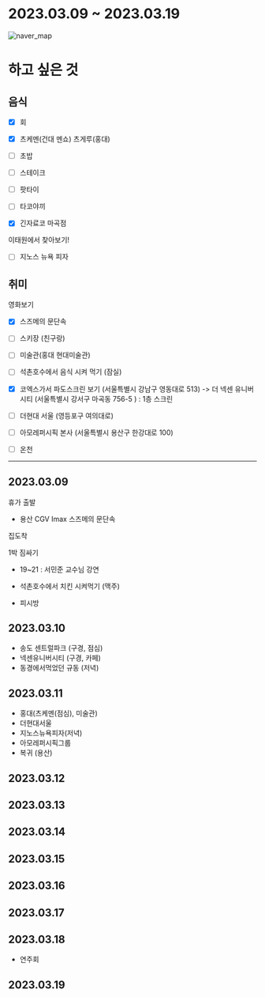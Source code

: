 # 2023.03.09 ~ 2023.03.19 #
![naver_map](https://user-images.githubusercontent.com/82081872/222351161-8ccc16b5-1e9a-48bd-88c7-f297198f87f4.png)


# 하고 싶은 것
## 음식
- [x] 회
- [x] 츠케멘(건대 멘쇼) 츠게루(홍대)
- [ ] 초밥
- [ ] 스테이크
- [ ] 팟타이
- [ ] 타코야끼
- [x] 긴자료코 마곡점


이태원에서 찾아보기!
- [ ] 지노스 뉴욕 피자


## 취미

영화보기
- [x] 스즈메의 문단속

- [ ] 스키장 (친구랑)
- [ ] 미술관(홍대 현대미술관) 
- [ ] 석촌호수에서 음식 시켜 먹기 (잠실)
- [x] 코엑스가서 파도스크린 보기 (서울특별시 강남구 영동대로 513) -> 더 넥센 유니버시티 (서울특별시 강서구 마곡동 756-5 ) : 1층 스크린
- [ ] 더현대 서울 (영등포구 여의대로)
- [ ] 아모레퍼시픽 본사 (서울특별시 용산구 한강대로 100)
- [ ] 온천


------------------------------------------------------------

## 2023.03.09

휴가 출발 

- 용산 CGV Imax 스즈메의 문단속

집도착 

1박 짐싸기 


- 19~21 : 서민준 교수님 강연

- 석촌호수에서 치킨 시켜먹기 (맥주)
- 피시방

## 2023.03.10 

- 송도 센트럴파크 (구경, 점심)
- 넥센유니버시티 (구경, 카페)
- 동경에서먹었던 규동 (저녁)


## 2023.03.11

- 홍대(츠케멘(점심), 미술관)
- 더현대서울
- 지노스뉴욕피자(저녁)
- 아모레퍼시픽그룹
- 복귀 (용산)


## 2023.03.12



## 2023.03.13

## 2023.03.14

## 2023.03.15

## 2023.03.16

## 2023.03.17

## 2023.03.18

- 연주회



## 2023.03.19

